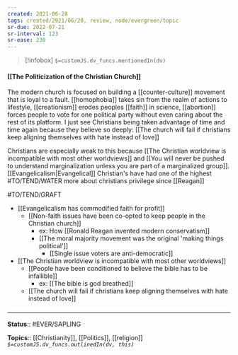 ```yaml
---
created: 2021-06-28
tags: created/2021/06/28, review, node/evergreen/topic
sr-due: 2022-07-21
sr-interval: 123
sr-ease: 230
---
```

> [!infobox]
`$=customJS.dv_funcs.mentionedIn(dv)`

#### [[The Politicization of the Christian Church]] 

The modern church is focused on building a [[counter-culture]] movement that is loyal to a fault. [[homophobia]] takes sin from the realm of actions to lifestyle, [[creationism]] erodes peoples [[faith]] in science, [[abortion]] forces people to vote for one political party without even caring about the rest of its platform. I just see Christians being taken advantage of time and time again because they believe so deeply:
[[The church will fail if christians keep aligning themselves with hate instead of love]]

Christians are especially weak to this because [[The Christian worldview is incompatible with most other worldviews]] and [[You will never be pushed to understand marginalization unless you are part of a marginalized group]].
[[Evangelicalism|Evangelical]] Christian's have had one of the highest #TO/TEND/WATER more about christians privilege since [[Reagan]]


#TO/TEND/GRAFT 
- [[Evangelicalism has commodified faith for profit]]
	- [[Non-faith issues have been co-opted to keep people in the Christian church]]
		- ex: How [[Ronald Reagan invented modern conservatism]]
		- [[The moral majority movement was the original 'making things political']]
			- [[Single issue voters are anti-democratic]]
- [[The Christian worldview is incompatible with most other worldviews]]
	- [[People have been conditioned to believe the bible has to be infallible]]
		- ex: [[The bible is god breathed]]
	- [[The church will fail if christians keep aligning themselves with hate instead of love]]

### <hr class="footnote"/>

**Status**:: #EVER/SAPLING 

**Topics**:: [[Christianity]], [[Politics]], [[religion]]
*`$=customJS.dv_funcs.outlinedIn(dv, this)`*

